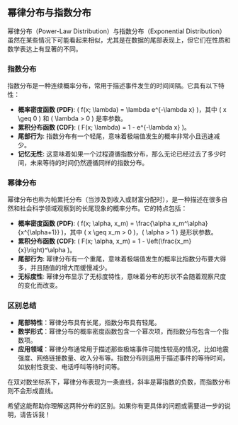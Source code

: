 ## 幂律分布与指数分布

幂律分布（Power-Law Distribution）与指数分布（Exponential Distribution）虽然在某些情况下可能看起来相似，尤其是在数据的尾部表现上，但它们在性质和数学表达上有显著的不同。

### 指数分布

指数分布是一种连续概率分布，常用于描述事件发生的时间间隔。它具有以下特性：
- **概率密度函数 (PDF)**: \( f(x; \lambda) = \lambda e^{-\lambda x} \)，其中 \( x \geq 0 \) 和 \( \lambda > 0 \) 是率参数。
- **累积分布函数 (CDF)**: \( F(x; \lambda) = 1 - e^{-\lambda x} \)。
- **尾部行为**: 指数分布有一个轻尾，意味着极端值发生的概率非常小且迅速减少。
- **记忆无性**: 这意味着如果一个过程遵循指数分布，那么无论已经过去了多少时间，未来等待的时间仍然遵循同样的指数分布。

### 幂律分布

幂律分布也称为帕累托分布（当涉及到收入或财富分配时），是一种描述在很多自然和社会科学领域观察到的长尾现象的概率分布。它的特点包括：
- **概率密度函数 (PDF)**: \( f(x; \alpha, x_m) = \frac{\alpha x_m^\alpha}{x^{\alpha+1}} \)，其中 \( x \geq x_m > 0 \)，\( \alpha > 1 \) 是形状参数。
- **累积分布函数 (CDF)**: \( F(x; \alpha, x_m) = 1 - \left(\frac{x_m}{x}\right)^\alpha \)。
- **尾部行为**: 幂律分布有一个重尾，意味着极端值发生的概率比指数分布要大得多，并且随值的增大而缓慢减少。
- **无标度性**: 幂律分布显示了无标度特性，意味着分布的形状不会随着观察尺度的变化而改变。

### 区别总结

- **尾部特性**：幂律分布具有长尾，指数分布具有轻尾。
- **数学形式**：幂律分布的概率密度函数包含一个幂次项，而指数分布包含一个指数项。
- **应用领域**：幂律分布通常用于描述那些极端事件可能性较高的情况，比如地震强度、网络链接数量、收入分布等。指数分布则适用于描述事件的等待时间，如放射性衰变、电话呼叫等待时间等。

在双对数坐标系下，幂律分布表现为一条直线，斜率是幂指数的负数，而指数分布则不会形成直线。

希望这能帮助你理解这两种分布的区别。如果你有更具体的问题或需要进一步的说明，请告诉我！